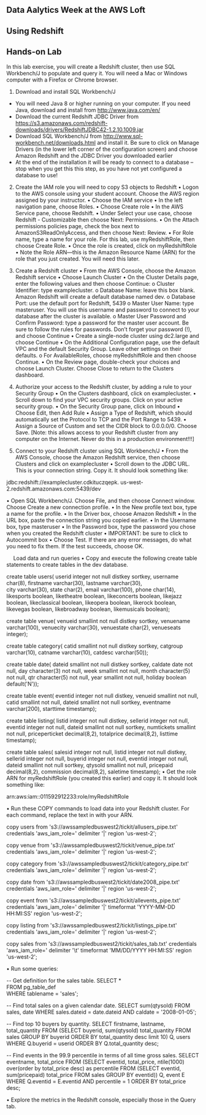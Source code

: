 ## Data Aalytics Week at the AWS Loft
## Using Redshift
## Hands-on Lab

In this lab exercise, you will create a Redshift cluster, then use SQL Workbench/J to populate and query it. You will need a Mac or Windows computer with a Firefox or Chrome browser.

1.	Download and install SQL Workbench/J
  * You will need Java 8 or higher running on your computer. If you need Java, download and install from http://www.java.com/en/ 
  * Download the current Redshift JDBC Driver from https://s3.amazonaws.com/redshift-downloads/drivers/RedshiftJDBC42-1.2.10.1009.jar 
  * Download SQL Workbench/J from http://www.sql-workbench.net/downloads.html and install it. Be sure to click on Manage Drivers (in the lower left corner of the configuration screen) and choose Amazon Redshift and the JDBC Driver you downloaded earlier
  * At the end of the installation it will be ready to connect to a database – stop when you get this this step, as you have not yet configured a database to use!

2.	Create the IAM role you will need to copy S3 objects to Redshift
•	Logon to the AWS console using your student account. Choose the AWS region assigned by your instructor.
•	Choose the IAM service
•	In the left navigation pane, choose Roles. 
•	Choose Create role
•	In the AWS Service pane, choose Redshift. 
•	Under Select your use case, choose Redshift - Customizable then choose Next: Permissions. 
•	On the Attach permissions policies page, check the box next to AmazonS3ReadOnlyAccess, and then choose Next: Review. 
•	For Role name, type a name for your role. For this lab, use myRedshiftRole, then choose Create Role. 
•	Once the role is created, click on myRedshiftRole
•	Note the Role ARN—this is the Amazon Resource Name (ARN) for the role that you just created. You will need this later.

3.	Create a Redshift cluster
•	From the AWS Console, choose the Amazon Redshift service
•	Choose Launch Cluster
•	On the Cluster Details page, enter the following values and then choose Continue: 
o	Cluster Identifier: type examplecluster. 
o	Database Name: leave this box blank. Amazon Redshift will create a default database named dev. 
o	Database Port: use the default port for Redshift, 5439
o	Master User Name: type masteruser. You will use this username and password to connect to your database after the cluster is available. 
o	Master User Password and Confirm Password: type a password for the master user account. Be sure to follow the rules for passwords. Don’t forget your password (!), and choose Continue
•	Create a single-node cluster using dc2.large 	and choose Continue
•	On the Additional Configuration page, use the default VPC and the default Security Group. Leave other settings on their defaults.
o	For AvailableRoles, choose myRedshiftRole and then choose Continue. 
•	On the Review page, double-check your choices and choose Launch Cluster. Choose Close to return to the Clusters dashboard.

4.	Authorize your access to the Redshift cluster, by adding a rule to your Security Group
•	On the Clusters dashboard, click on examplecluster.
•	Scroll down to find your VPC security groups. Click on your active security group.
•	On the Security Group pane, click on Inbound
•	Choose Edit, then Add Rule
•	Assign a Type of Redshift, which should automatically set the Protocol to TCP and the Port Range to 5439.
•	Assign a Source of Custom and set the CIDR block to 0.0.0.0/0. Choose Save. [Note: this allows access to your Redshift cluster from any computer on the Internet. Never do this in a production environment!!!]

5.	Connect to your Redshift cluster using SQL Workbench/J
•	From the AWS Console, choose the Amazon Redshift service, then choose Clusters and click on examplecluster
•	Scroll down to the JDBC URL. This is your connection string. Copy it. It should look something like:

jdbc:redshift://examplecluster.cdkituczqepk.
us-west-2.redshift.amazonaws.com:5439/dev

•	Open SQL Workbench/J. Choose File, and then choose Connect window. Choose Create a new connection profile. 
•	In the New profile text box, type a name for the profile. 
•	In the Driver box, choose Amazon Redshift
•	In the URL box, paste the connection string you copied earlier.
•	In the Username box, type masteruser
•	In the Password box, type the password you chose when you created the Redshift cluster
•	IMPORTANT: be sure to click to Autocommit box
•	Choose Test. If there are any error messages, do what you need to fix them. If the test succeeds, choose OK.

 
Load data and run queries
•	Copy and execute the following create table statements to create tables in the dev database. 

create table users(
	userid integer not null distkey sortkey,
	username char(8),
	firstname varchar(30),
	lastname varchar(30),				
	city varchar(30),
	state char(2),
	email varchar(100),
	phone char(14),
	likesports boolean,
	liketheatre boolean,
	likeconcerts boolean,
	likejazz boolean,
	likeclassical boolean,
	likeopera boolean,
	likerock boolean,
	likevegas boolean,
	likebroadway boolean,
	likemusicals boolean);

create table venue(
	venueid smallint not null distkey sortkey,
	venuename varchar(100),
	venuecity varchar(30),
	venuestate char(2),
	venueseats integer);

create table category(
	catid smallint not null distkey sortkey,
	catgroup varchar(10),
	catname varchar(10),
	catdesc varchar(50));

create table date(
	dateid smallint not null distkey sortkey,
	caldate date not null,
	day character(3) not null,
	week smallint not null,
	month character(5) not null,
	qtr character(5) not null,
	year smallint not null,
	holiday boolean default('N'));

create table event(
	eventid integer not null distkey,
	venueid smallint not null,
	catid smallint not null,
	dateid smallint not null sortkey,
	eventname varchar(200),
	starttime timestamp);

create table listing(
	listid integer not null distkey,
	sellerid integer not null,
	eventid integer not null,
	dateid smallint not null  sortkey,
	numtickets smallint not null,
	priceperticket decimal(8,2),
	totalprice decimal(8,2),
	listtime timestamp);

create table sales(
	salesid integer not null,
	listid integer not null distkey,
	sellerid integer not null,
	buyerid integer not null,
	eventid integer not null,
	dateid smallint not null sortkey,
	qtysold smallint not null,
	pricepaid decimal(8,2),
	commission decimal(8,2),
	saletime timestamp);
•	Get the role ARN for myRedshiftRole (you created this earlier) and copy it. It should look something like:

arn:aws:iam::011592912233:role/myRedshiftRole 
 

•	Run these COPY commands to load data into your Redshift cluster. For each command, replace the text in <red> with your ARN.

copy users from 's3://awssampledbuswest2/tickit/allusers_pipe.txt' 
credentials 'aws_iam_role=<iam-role-arn>' 
delimiter '|' region 'us-west-2';

copy venue from 's3://awssampledbuswest2/tickit/venue_pipe.txt' 
credentials 'aws_iam_role=<iam-role-arn>' 
delimiter '|' region 'us-west-2';

copy category from 's3://awssampledbuswest2/tickit/category_pipe.txt' 
credentials 'aws_iam_role=<iam-role-arn>' 
delimiter '|' region 'us-west-2';

copy date from 's3://awssampledbuswest2/tickit/date2008_pipe.txt' 
credentials 'aws_iam_role=<iam-role-arn>' 
delimiter '|' region 'us-west-2';

copy event from 's3://awssampledbuswest2/tickit/allevents_pipe.txt' 
credentials 'aws_iam_role=<iam-role-arn>' 
delimiter '|' timeformat 'YYYY-MM-DD HH:MI:SS' region 'us-west-2';

copy listing from 's3://awssampledbuswest2/tickit/listings_pipe.txt' 
credentials 'aws_iam_role=<iam-role-arn>' 
delimiter '|' region 'us-west-2';

copy sales from 's3://awssampledbuswest2/tickit/sales_tab.txt'
credentials 'aws_iam_role=<iam-role-arn>'
delimiter '\t' timeformat 'MM/DD/YYYY HH:MI:SS' region 'us-west-2';


•	Run some queries:

-- Get definition for the sales table.
SELECT *    
FROM pg_table_def    
WHERE tablename = 'sales';    

-- Find total sales on a given calendar date.
SELECT sum(qtysold) 
FROM   sales, date 
WHERE  sales.dateid = date.dateid 
AND    caldate = '2008-01-05';

-- Find top 10 buyers by quantity.
SELECT firstname, lastname, total_quantity 
FROM   (SELECT buyerid, sum(qtysold) total_quantity
        FROM  sales
        GROUP BY buyerid
        ORDER BY total_quantity desc limit 10) Q, users
WHERE Q.buyerid = userid
ORDER BY Q.total_quantity desc;

-- Find events in the 99.9 percentile in terms of all time gross sales.
SELECT eventname, total_price 
FROM  (SELECT eventid, total_price, ntile(1000) over(order by total_price desc) as percentile 
       FROM (SELECT eventid, sum(pricepaid) total_price
             FROM   sales
             GROUP BY eventid)) Q, event E
       WHERE Q.eventid = E.eventid
       AND percentile = 1
ORDER BY total_price desc;
 
•	Explore the metrics in the Redshift console, especially those in the Query tab.


